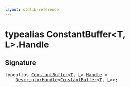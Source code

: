 ```yaml
---
layout: stdlib-reference
---
```


# typealias ConstantBuffer\<T, L\>\.Handle

## Signature

<pre>
<span class='code_keyword'>typealias</span> <a href="../types/constantbuffer-08/index" class="code_type">ConstantBuffer</a>&lt;<a href="../types/constantbuffer-08/index#typeparam-T" class="code_type">T</a>, <a href="../types/constantbuffer-08/index#typeparam-L" class="code_type">L</a>&gt;.<a href="handle-0" class="code_type">Handle</a> = 
    <a href="../types/descriptorhandle-0a/index" class="code_type">DescriptorHandle</a>&lt;<a href="../types/constantbuffer-08/index" class="code_type">ConstantBuffer</a>&lt;<a href="../types/constantbuffer-08/index#typeparam-T" class="code_type">T</a>, <a href="../types/constantbuffer-08/index#typeparam-L" class="code_type">L</a>&gt;&gt;;
</pre>

